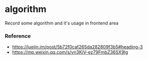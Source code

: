 # algorithm
Record some algorithm and it's usage in frontend area

### Reference

* https://juejin.im/post/5b72f0caf265da282809f3b5#heading-3
* https://mp.weixin.qq.com/s/vn3KiV-ez79FmbZ36SX9lg
